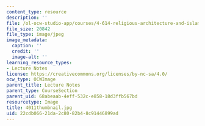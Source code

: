 ```yaml
---
content_type: resource
description: ''
file: /ol-ocw-studio-app/courses/4-614-religious-architecture-and-islamic-cultures-fall-2002/22cdb06621da2c8082b48c91446899ad_4011thumbnail.jpg
file_size: 20842
file_type: image/jpeg
image_metadata:
  caption: ''
  credit: ''
  image-alt: ''
learning_resource_types:
- Lecture Notes
license: https://creativecommons.org/licenses/by-nc-sa/4.0/
ocw_type: OCWImage
parent_title: Lecture Notes
parent_type: CourseSection
parent_uid: 68abeaab-4eff-532c-e858-18d3ffb567bd
resourcetype: Image
title: 4011thumbnail.jpg
uid: 22cdb066-21da-2c80-82b4-8c91446899ad
---
```

